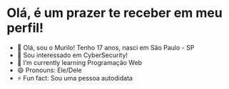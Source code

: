 <h1>Olá, é um prazer te receber em meu perfil!</h1>

- 👋 Olá, sou o Murilo! Tenho 17 anos, nasci em São Paulo - SP
- 👀 Sou interessado em CyberSecurity!
- 🌱 I’m currently learning Programação Web
- 😄 Pronouns: Ele/Dele
- ⚡ Fun fact: Sou uma pessoa autodidata

<!---
murilosousavfx/murilosousavfx is a ✨ special ✨ repository because its `README.md` (this file) appears on your GitHub profile.
You can click the Preview link to take a look at your changes.
--->
